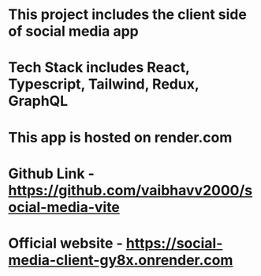 # This project includes the client side of social media app

# Tech Stack includes React, Typescript, Tailwind, Redux, GraphQL

# This app is hosted on render.com

# Github Link - https://github.com/vaibhavv2000/social-media-vite

# Official website - https://social-media-client-gy8x.onrender.com
